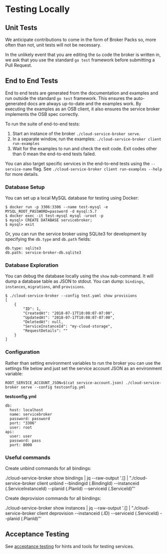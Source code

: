 # Testing Locally

## Unit Tests
We anticipate contributions to come in the form of Broker Packs so, more often than not, unit tests will not be necessary. 


In the unlikely event that you are editing the `Go` code the broker is written in, we ask that you use the standard `go test` framework before submitting a Pull Request.

## End to End Tests
End to end tests are generated from the documentation and examples and run outside the standard `go test` framework.
This ensures the auto-generated docs are always up-to-date and the examples work.
By executing the examples as an OSB client, it also ensures the service broker implements the OSB spec correctly.

To run the suite of end-to-end tests:

1. Start an instance of the broker `./cloud-service-broker serve`.
2. In a separate window, run the examples: `./cloud-service-broker client run-examples`
3. Wait for the examples to run and check the exit code. Exit codes other than 0 mean the end-to-end tests failed.

You can also target specific services in the end-to-end tests using the `--service-name` flag.
See `./cloud-service-broker client run-examples --help` for more details.

### Database Setup

You can set up a local MySQL database for testing using Docker:

```
$ docker run -p 3306:3306 --name test-mysql -e MYSQL_ROOT_PASSWORD=password -d mysql:5.7
$ docker exec -it test-mysql mysql -uroot -p
$ mysql> CREATE DATABASE servicebroker;
$ mysql> exit
```

Or, you can run the service broker using SQLite3 for development by specifying
the `db.type` and `db.path` fields:

```
db.type: sqlite3
db.path: service-broker-db.sqlite3
```

### Database Exploration

You can debug the database locally using the `show` sub-command.
It will dump a database table as JSON to stdout.
You can dump: `bindings`, `instances`, `migrations`, and `provisions`.

```
$ ./cloud-service-broker --config test.yaml show provisions
[
    {
        "ID": 1,
        "CreatedAt": "2018-07-17T10:08:07-07:00",
        "UpdatedAt": "2018-07-17T10:08:07-07:00",
        "DeletedAt": null,
        "ServiceInstanceId": "my-cloud-storage",
        "RequestDetails": ""
    }
]
```

### Configuration

Rather than setting environment variables to run the broker you can use the
settings file below and just set the service account JSON as an environment variable:

    ROOT_SERVICE_ACCOUNT_JSON=$(cat service-account.json) ./cloud-service-broker serve --config testconfig.yml



**testconfig.yml**

```
db:
  host: localhost
  name: servicebroker
  password: password
  port: "3306"
  user: root
api:
  user: user
  password: pass
  port: 8000
```


### Useful commands

Create unbind commands for all bindings:

  ./cloud-service-broker show bindings | jq --raw-output '.[] | "./cloud-service-broker client unbind --bindingid \(.BindingId) --instanceid \(.ServiceInstanceId) --planid \(.PlanId) --serviceid \(.ServiceId)"'

Create deprovision commands for all bindings:

  ./cloud-service-broker show instances | jq --raw-output '.[] | "./cloud-service-broker client deprovision --instanceid \(.ID) --serviceid \(.ServiceId) --planid \(.PlanId)"'

## Acceptance Testing

See [acceptance testing](acceptance-tests/README.md) for hints and tools for testing services.
